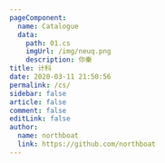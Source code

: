 ```yaml
---
pageComponent:
  name: Catalogue
  data:
    path: 01.cs
    imgUrl: /img/neuq.png
    description: 你秦
title: 计科
date: 2020-03-11 21:50:56
permalink: /cs/
sidebar: false
article: false
comment: false
editLink: false
author:
  name: northboat
  link: https://github.com/northboat
---
```

